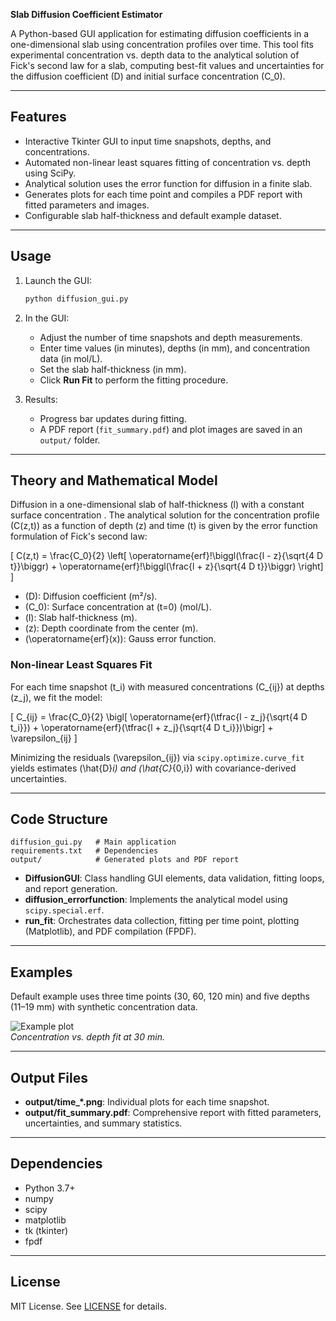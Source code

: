 **Slab Diffusion Coefficient Estimator**  

A Python-based GUI application for estimating diffusion coefficients in a one-dimensional slab using concentration profiles over time. This tool fits experimental concentration vs. depth data to the analytical solution of Fick's second law for a slab, computing best-fit values and uncertainties for the diffusion coefficient \(D\) and initial surface concentration \(C_0\).

---

## Features
- Interactive Tkinter GUI to input time snapshots, depths, and concentrations.  
- Automated non-linear least squares fitting of concentration vs. depth using SciPy.  
- Analytical solution uses the error function for diffusion in a finite slab.  
- Generates plots for each time point and compiles a PDF report with fitted parameters and images.  
- Configurable slab half-thickness and default example dataset.  

---

## Usage
1. Launch the GUI:  
   ```bash
   python diffusion_gui.py
   ```
2. In the GUI:  
   - Adjust the number of time snapshots and depth measurements.  
   - Enter time values (in minutes), depths (in mm), and concentration data (in mol/L).  
   - Set the slab half-thickness (in mm).  
   - Click **Run Fit** to perform the fitting procedure.  

3. Results:  
   - Progress bar updates during fitting.  
   - A PDF report (`fit_summary.pdf`) and plot images are saved in an `output/` folder.  

---

## Theory and Mathematical Model
Diffusion in a one-dimensional slab of half-thickness \(l\) with a constant surface concentration . The analytical solution for the concentration profile \(C(z,t)\) as a function of depth \(z\) and time \(t\) is given by the error function formulation of Fick's second law:

\[
C(z,t) = \frac{C_0}{2} \left[ \operatorname{erf}\!\biggl(\frac{l - z}{\sqrt{4 D t}}\biggr) + \operatorname{erf}\!\biggl(\frac{l + z}{\sqrt{4 D t}}\biggr) \right]
\]

- \(D\): Diffusion coefficient (m²/s).  
- \(C_0\): Surface concentration at \(t=0\) (mol/L).  
- \(l\): Slab half-thickness (m).  
- \(z\): Depth coordinate from the center (m).  
- \(\operatorname{erf}(x)\): Gauss error function.  

### Non-linear Least Squares Fit
For each time snapshot \(t_i\) with measured concentrations \(C_{ij}\) at depths \(z_j\), we fit the model:

\[
C_{ij} = \frac{C_0}{2} \bigl[ \operatorname{erf}(\tfrac{l - z_j}{\sqrt{4 D t_i}}) + \operatorname{erf}(\tfrac{l + z_j}{\sqrt{4 D t_i}})\bigr] + \varepsilon_{ij}
\]

Minimizing the residuals \(\varepsilon_{ij}\) via `scipy.optimize.curve_fit` yields estimates \(\hat{D}_i\) and \(\hat{C}_{0,i}\) with covariance-derived uncertainties.

---

## Code Structure
```
diffusion_gui.py   # Main application
requirements.txt   # Dependencies
output/            # Generated plots and PDF report
```
- **DiffusionGUI**: Class handling GUI elements, data validation, fitting loops, and report generation.  
- **diffusion_errorfunction**: Implements the analytical model using `scipy.special.erf`.  
- **run_fit**: Orchestrates data collection, fitting per time point, plotting (Matplotlib), and PDF compilation (FPDF).

---

## Examples
Default example uses three time points (30, 60, 120 min) and five depths (11–19 mm) with synthetic concentration data.  

![Example plot](output/time_0.png)  
*Concentration vs. depth fit at 30 min.*

---

## Output Files
- **output/time_*.png**: Individual plots for each time snapshot.  
- **output/fit_summary.pdf**: Comprehensive report with fitted parameters, uncertainties, and summary statistics.

---

## Dependencies
- Python 3.7+  
- numpy  
- scipy  
- matplotlib  
- tk (tkinter)  
- fpdf

---

## License
MIT License. See [LICENSE](LICENSE) for details.
